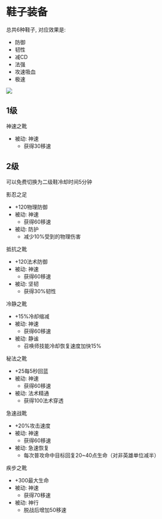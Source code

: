 # 鞋子装备
总共6种鞋子, 对应效果是:
- 防御
- 韧性
- 减CD
- 法强
- 攻速吸血
- 极速

![](./鞋子装备/1.png)

## 1级

神速之靴
- 被动: 神速
  - 获得30移速



## 2级
可以免费切换为二级鞋冷却时间5分钟

影忍之足

- +120物理防御
- 被动: 神速
  - 获得60移速
- 被动: 防护
  - 减少10%受到的物理伤害



抵抗之靴
- +120法术防御
- 被动: 神速
  - 获得60移速
- 被动: 坚韧
  - 获得30%韧性

冷静之靴

- +15%冷却缩减
- 被动: 神速
  - 获得60移速
- 被动: 静谧
  - 召唤师技能冷却恢复速度加快15%


秘法之靴

- +25每5秒回蓝
- 被动: 神速
  - 获得60移速
- 被动: 法术精通
  - 获得100法术穿透


急速战靴

- +20%攻击速度
- 被动: 神速
  - 获得60移速
- 被动: 急速恢复
  - 每次普攻命中目标回复20~40点生命（对非英雄单位减半）



疾步之靴

- +300最大生命
- 被动: 神速
  - 获得70移速
- 被动: 神行
  - 脱战后增加50移速
